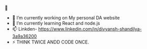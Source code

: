 <Hi GEEKS/> 👋


- 🔭 I’m currently working on My personal DA website 
- 🌱 I’m currently learning React and node.js
- 📫 Linkden- https://www.linkedin.com/in/divyansh-shandilya-3a9a36200
- ⚡ THINK TWICE ANDD CODE ONCE.

